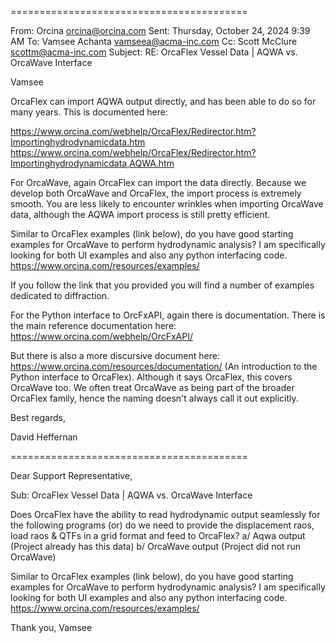 =========================================

From: Orcina <orcina@orcina.com>
Sent: Thursday, October 24, 2024 9:39 AM
To: Vamsee Achanta <vamseea@acma-inc.com>
Cc: Scott McClure <scottm@acma-inc.com>
Subject: RE: OrcaFlex Vessel Data | AQWA vs. OrcaWave Interface

Vamsee

OrcaFlex can import AQWA output directly, and has been able to do so for many years. This is documented here:

<https://www.orcina.com/webhelp/OrcaFlex/Redirector.htm?Importinghydrodynamicdata.htm>
<https://www.orcina.com/webhelp/OrcaFlex/Redirector.htm?Importinghydrodynamicdata,AQWA.htm>

For OrcaWave, again OrcaFlex can import the data directly. Because we develop both OrcaWave and OrcaFlex, the import process is extremely smooth. You are less likely to encounter wrinkles when importing OrcaWave data, although the AQWA import process is still pretty efficient.

Similar to OrcaFlex examples (link below), do you have good starting examples for OrcaWave to perform hydrodynamic analysis? I am specifically looking for both UI examples and also any python interfacing code.
<https://www.orcina.com/resources/examples/>

If you follow the link that you provided you will find a number of examples dedicated to diffraction.

For the Python interface to OrcFxAPI, again there is documentation. There is the main reference documentation here: <https://www.orcina.com/webhelp/OrcFxAPI/>

But there is also a more discursive document here: <https://www.orcina.com/resources/documentation/>  (An introduction to the Python interface to OrcaFlex). Although it says OrcaFlex, this covers OrcaWave too. We often treat OrcaWave as being part of the broader OrcaFlex family, hence the naming doesn't always call it out explicitly.

Best regards,

David Heffernan

=========================================

Dear Support Representative,

Sub: OrcaFlex Vessel Data | AQWA vs. OrcaWave Interface

Does OrcaFlex have the ability to read hydrodynamic output seamlessly for the following programs (or) do we need to provide the displacement raos, load raos & QTFs in a grid format and feed to OrcaFlex?
a/ Aqwa output (Project already has this data)
b/ OrcaWave output (Project did not run OrcaWave)

Similar to OrcaFlex examples (link below), do you have good starting examples for OrcaWave to perform hydrodynamic analysis? I am specifically looking for both UI examples and also any python interfacing code.
<https://www.orcina.com/resources/examples/>

Thank you,
Vamsee
